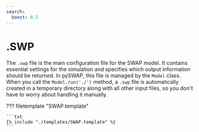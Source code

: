 ```yaml
---
search:
  boost: 0.5
---
```


# .SWP

The `.swp` file is the main configuration file for the SWAP model. It contains essential settings for the simulation and specifies which output information should be returned. In pySWAP, this file is managed by the `Model` class. When you call the `Model.run('./')` method, a `.swp` file is automatically created in a temporary directory along with all other input files, so you don't have to worry about handling it manually.

??? filetemplate "SWAP.template"

    ```txt
    {% include "./templates/SWAP.template" %}
    ```
